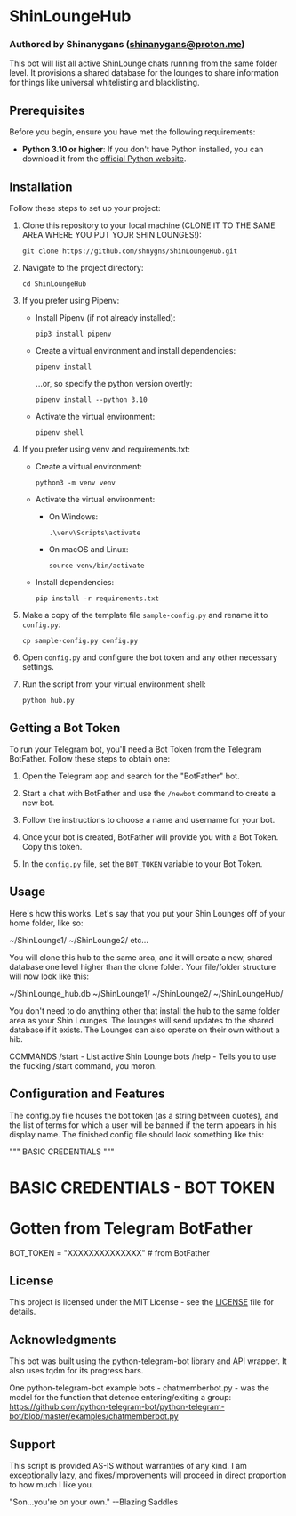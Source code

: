 # ShinLoungeHub 
### Authored by Shinanygans (shinanygans@proton.me)

This bot will list all active ShinLounge chats running from the same folder level. It provisions a shared database for the lounges to share information for things like universal whitelisting and blacklisting.

## Prerequisites

Before you begin, ensure you have met the following requirements:

- **Python 3.10 or higher**: If you don't have Python installed, you can download it from the [official Python website](https://www.python.org/downloads/).

## Installation

Follow these steps to set up your project:

1. Clone this repository to your local machine (CLONE IT TO THE SAME AREA WHERE YOU PUT YOUR SHIN LOUNGES!):

    ```shell
    git clone https://github.com/shnygns/ShinLoungeHub.git
    ```

2. Navigate to the project directory:

    ```shell
    cd ShinLoungeHub
    ```

3. If you prefer using Pipenv:

    - Install Pipenv (if not already installed):

        ```shell
        pip3 install pipenv
        ```

    - Create a virtual environment and install dependencies:

        ```shell
        pipenv install 
        ```
        ...or, so specify the python version overtly:

        ```shell
        pipenv install --python 3.10
        ```


    - Activate the virtual environment:

        ```shell
        pipenv shell
        ```

4. If you prefer using venv and requirements.txt:

    - Create a virtual environment:

        ```shell
        python3 -m venv venv
        ```

    - Activate the virtual environment:

        - On Windows:

            ```shell
            .\venv\Scripts\activate
            ```

        - On macOS and Linux:

            ```shell
            source venv/bin/activate
            ```

    - Install dependencies:

        ```shell
        pip install -r requirements.txt
        ```

5. Make a copy of the template file `sample-config.py` and rename it to `config.py`:

    ```shell
    cp sample-config.py config.py
    ```

6. Open `config.py` and configure the bot token and any other necessary settings.


7. Run the script from your virtual environment shell:

    ```shell
    python hub.py
    ```

## Getting a Bot Token

To run your Telegram bot, you'll need a Bot Token from the Telegram BotFather. Follow these steps to obtain one:

1. Open the Telegram app and search for the "BotFather" bot.

2. Start a chat with BotFather and use the `/newbot` command to create a new bot.

3. Follow the instructions to choose a name and username for your bot.

4. Once your bot is created, BotFather will provide you with a Bot Token. Copy this token.

5. In the `config.py` file, set the `BOT_TOKEN` variable to your Bot Token.




## Usage

Here's how this works. Let's say that you put your Shin Lounges off of your home folder, like so:

~/ShinLounge1/
~/ShinLounge2/
etc...

You will clone this hub to the same area, and it will create a new, shared database one level higher than the clone folder. Your file/folder structure will now look like this:

~/ShinLounge_hub.db
~/ShinLounge1/
~/ShinLounge2/
~/ShinLoungeHub/

You don't need to do anything other that install the hub to the same folder area as your Shin Lounges. The lounges will send updates to the shared database if it exists. The Lounges can also operate on their own without a hib.

COMMANDS
/start - List active Shin Lounge bots
/help - Tells you to use the fucking /start command, you moron.


## Configuration and Features

The config.py file houses the bot token (as a string between quotes), and the list of terms for which a user will be banned if the term appears in his display name. The finished config file should look something like this:

""" BASIC CREDENTIALS """
# BASIC CREDENTIALS - BOT TOKEN
# Gotten from Telegram BotFather
BOT_TOKEN = "XXXXXXXXXXXXXX"  # from BotFather

## License

This project is licensed under the MIT License - see the [LICENSE](LICENSE) file for details.


## Acknowledgments

This bot was built using the python-telegram-bot library and API wrapper. It also uses tqdm for its progress bars.

One python-telegram-bot example bots - chatmemberbot.py - was the model for the function that detence entering/exiting a group:
https://github.com/python-telegram-bot/python-telegram-bot/blob/master/examples/chatmemberbot.py 


## Support
This script is provided AS-IS without warranties of any kind. I am exceptionally lazy, and fixes/improvements will proceed in direct proportion to how much I like you.

"Son...you're on your own." --Blazing Saddles



